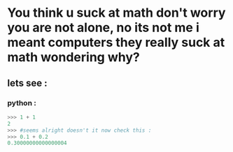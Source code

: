 # You think u suck at math don't worry you are not alone, no its not me i meant computers they really suck at math wondering why?  

## lets see :

### python :

```py
>>> 1 + 1
2
>>> #seems alright doesn't it now check this :
>>> 0.1 + 0.2
0.30000000000000004
```
